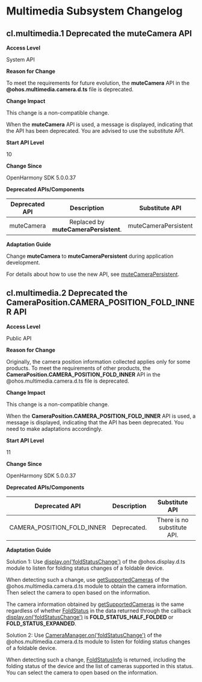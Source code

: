 # Multimedia Subsystem Changelog

## cl.multimedia.1 Deprecated the muteCamera API

**Access Level**

System API

**Reason for Change**

To meet the requirements for future evolution, the **muteCamera** API in the **@ohos.multimedia.camera.d.ts** file is deprecated.

**Change Impact**

This change is a non-compatible change.

When the **muteCamera** API is used, a message is displayed, indicating that the API has been deprecated. You are advised to use the substitute API.

**Start API Level**

10

**Change Since**

OpenHarmony SDK 5.0.0.37

**Deprecated APIs/Components**

|            Deprecated API           |               Description              |           Substitute API           |
| :----------------------------: | :----------------------------------: | :---------------------------: |
| muteCamera | Replaced by **muteCameraPersistent**. | muteCameraPersistent |

**Adaptation Guide**

Change **muteCamera** to **muteCameraPersistent** during application development.

For details about how to use the new API, see [muteCameraPersistent](../../../application-dev/reference/apis-camera-kit/js-apis-camera-sys.md#mutecamerapersistent12).

## cl.multimedia.2 Deprecated the CameraPosition.CAMERA_POSITION_FOLD_INNER API

**Access Level**

Public API

**Reason for Change**

Originally, the camera position information collected applies only for some products. To meet the requirements of other products, the **CameraPosition.CAMERA_POSITION_FOLD_INNER** API in the @ohos.multimedia.camera.d.ts file is deprecated.

**Change Impact**

This change is a non-compatible change.

When the **CameraPosition.CAMERA_POSITION_FOLD_INNER** API is used, a message is displayed, indicating that the API has been deprecated. You need to make adaptations accordingly.

**Start API Level**

11

**Change Since**

OpenHarmony SDK 5.0.0.37

**Deprecated APIs/Components**

|            Deprecated API           | Description |           Substitute API           |
| :----------------------------: |:----:| :---------------------------: |
| CAMERA_POSITION_FOLD_INNER |  Deprecated. | There is no substitute API. |

**Adaptation Guide**

Solution 1: Use [display.on('foldStatusChange')](../../../application-dev/reference/apis-arkui/js-apis-display.md#displayonfoldstatuschange10) of the @ohos.display.d.ts module to listen for folding status changes of a foldable device.

When detecting such a change, use [getSupportedCameras](../../../application-dev/reference/apis-camera-kit/js-apis-camera.md#getsupportedcameras) of the @ohos.multimedia.camera.d.ts module to obtain the camera information. Then select the camera to open based on the information.

The camera information obtained by [getSupportedCameras](../../../application-dev/reference/apis-camera-kit/js-apis-camera.md#getsupportedcameras) is the same regardless of whether [FoldStatus](../../../application-dev/reference/apis-arkui/js-apis-display.md#foldstatus10) in the data returned through the callback [display.on('foldStatusChange')](../../../application-dev/reference/apis-arkui/js-apis-display.md#displayonfoldstatuschange10) is **FOLD_STATUS_HALF_FOLDED** or **FOLD_STATUS_EXPANDED**.

Solution 2: Use [CameraManager.on('foldStatusChange')](../../../application-dev/reference/apis-camera-kit/js-apis-camera.md#onfoldstatuschange12) of the @ohos.multimedia.camera.d.ts module to listen for folding status changes of a foldable device.

When detecting such a change, [FoldStatusInfo](../../../application-dev/reference/apis-camera-kit/js-apis-camera.md#foldstatusinfo12) is returned, including the folding status of the device and the list of cameras supported in this status. You can select the camera to open based on the information.